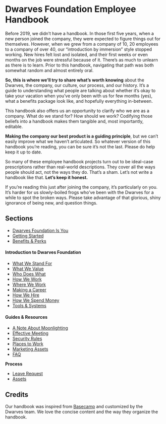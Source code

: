 # Dwarves Foundation Employee Handbook

Before 2019, we didn’t have a handbook. In those first five years, when a new person joined the company, they were expected to figure things out for themselves. However, when we grew from a company of 10, 20 employees to a company of over 40, our “introduction by immersion” style stopped working. New hires felt lost and isolated, and their first weeks or even months on the job were stressful because of it. There’s as much to unlearn as there is to learn. Prior to this handbook, navigating that path was both somewhat random and almost entirely oral. 

**So, this is where we’ll try to share what’s worth knowing** about the Dwarves, the company, our culture, our process, and our history. It’s a guide to understanding what people are talking about whether it’s okay to take your vacation when you’ve only been with us for few months (yes), what a benefits package look like, and hopefully everything in-between.

This handbook also offers us an opportunity to clarify who we are as a company. What do we stand for? How should we work? Codifying those beliefs into a handbook makes them tangible and, most importantly, editable. 

**Making the company our best product is a guiding principle**, but we can’t easily improve what we haven’t articulated. So whatever version of this handbook you’re reading, you can be sure it’s not the last. Please do help keep it up to date.

So many of these employee handbook projects turn out to be ideal-case prescriptions rather than real-world descriptions. They cover all the ways people should act, not the ways they do. That’s a sham. Let’s not write a handbook like that. **Let’s keep it honest.**

If you’re reading this just after joining the company, it’s particularly on you. It’s harder for us slowly-boiled frogs who’ve been with the Dwarves for a while to spot the broken ways. Please take advantage of that glorious, shiny ignorance of being new, and question things.

## Sections
* [Dwarves Foundation Is You](dwarves-foundation-is-you.md)
* [Getting Started](getting-started.md)
* [Benefits & Perks](benefits-and-perks.md)

#### Introduction to Dwarves Foundation
* [What We Stand For](what-we-stand-for.md)
* [What We Value](what-we-value.md)
* [Who Does What](who-does-what.md)
* [How We Work](how-we-work.md)
* [Where We Work](where-we-work.md)
* [Making a Career](making-a-career.md)
* [How We Hire](how-we-hire.md)
* [How We Spend Money](how-we-spend-money.md)
* [Tools & Systems](tools-and-systems.md)

#### Guides & Resources
* [A Note About Moonlighting](moonlighting.md)
* [Effective Meeting](effective-meeting.md)
* [Security Rules](security-rules.md)
* [Places to Work](places-to-work.md)
* [Marketing Assets](marketing-assets.md)
* [FAQ](faq.md)

**Process**
* [Leave Request](guides/leave-request.md)
* [Assets](guides/assets.md)

## Credits

Our handbook was inspired from [Basecamp](https://github.com/basecamp/handbook) and customized by the Dwarves team. We love the concise content and the way they organize the handbook.